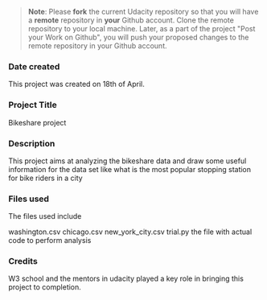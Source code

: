 > **Note**: Please **fork** the current Udacity repository so that you will have a **remote** repository in **your** Github account. Clone the remote repository to your local machine. Later, as a part of the project "Post your Work on Github", you will push your proposed changes to the remote repository in your Github account.

### Date created

This project was created on 18th of April.

### Project Title

Bikeshare project

### Description

This project aims at analyzing the bikeshare data and draw some useful information for the data set like what is the most popular stopping station for bike riders in a city

### Files used

The files used include

washington.csv
chicago.csv
new_york_city.csv
trial.py the file with actual code to perform analysis

### Credits

W3 school and the mentors in udacity played a key role in bringing this project to completion.
